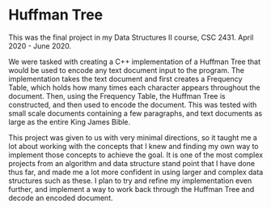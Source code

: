 # Huffman Tree

This was the final project in my Data Structures II course, CSC 2431. April 2020 - June 2020.

We were tasked with creating a C++ implementation of a Huffman Tree that would be used to encode any text document input to the program. The implementation takes the text document and first creates a Frequency Table, which holds how many times each character appears throughout the document. Then, using the Frequency Table, the Huffman Tree is constructed, and then used to encode the document. This was tested with small scale documents containing a few paragraphs, and text documents as large as the entire King James Bible. 

This project was given to us with very minimal directions, so it taught me a lot about working with the concepts that I knew and finding my own way to implement those concepts to achieve the goal. It is one of the most complex projects from an algorithm and data structure stand point that I have done thus far, and made me a lot more confident in using larger and complex data structures such as these. I plan to try and refine my implementation even further, and implement a way to work back through the Huffman Tree and decode an encoded document.

